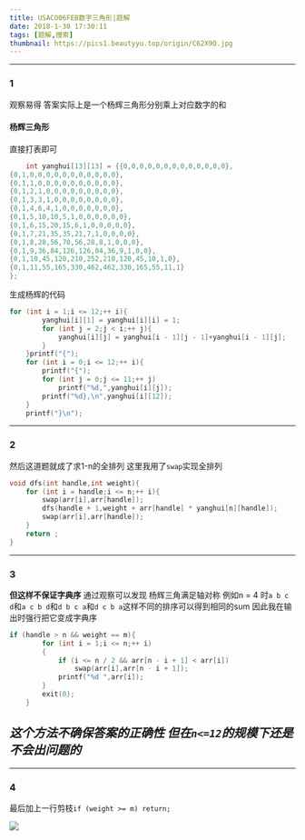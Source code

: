 ```yaml
---
title: USACO06FEB数字三角形|题解
date: 2018-1-30 17:30:11
tags: [题解,搜索]
thumbnail: https://pics1.beautyyu.top/origin/C62X9O.jpg
---
```




***

### 1

观察易得 答案实际上是一个杨辉三角形分别乘上对应数字的和
#### 杨辉三角形 
直接打表即可
```c++
	int yanghui[13][13] = {{0,0,0,0,0,0,0,0,0,0,0,0,0},
{0,1,0,0,0,0,0,0,0,0,0,0,0},
{0,1,1,0,0,0,0,0,0,0,0,0,0},
{0,1,2,1,0,0,0,0,0,0,0,0,0},
{0,1,3,3,1,0,0,0,0,0,0,0,0},
{0,1,4,6,4,1,0,0,0,0,0,0,0},
{0,1,5,10,10,5,1,0,0,0,0,0,0},
{0,1,6,15,20,15,6,1,0,0,0,0,0},
{0,1,7,21,35,35,21,7,1,0,0,0,0},
{0,1,8,28,56,70,56,28,8,1,0,0,0},
{0,1,9,36,84,126,126,84,36,9,1,0,0},
{0,1,10,45,120,210,252,210,120,45,10,1,0},
{0,1,11,55,165,330,462,462,330,165,55,11,1}
};
```

生成杨辉的代码

```c++
for (int i = 1;i <= 12;++ i){
        yanghui[i][1] = yanghui[i][i] = 1;
        for (int j = 2;j < i;++ j){
            yanghui[i][j] = yanghui[i - 1][j - 1]+yanghui[i - 1][j];
        }
    }printf("{");
    for (int i = 0;i <= 12;++ i){
        printf("{");
        for (int j = 0;j <= 11;++ j)
            printf("%d,",yanghui[i][j]);
        printf("%d},\n",yanghui[i][12]);
    }
    printf("}\n");
```
***

### 2

然后这道题就成了求1-n的全排列
这里我用了`swap`实现全排列
```c++
void dfs(int handle,int weight){
	for (int i = handle;i <= n;++ i){
		swap(arr[i],arr[handle]);
		dfs(handle + 1,weight + arr[handle] * yanghui[n][handle]);
		swap(arr[i],arr[handle]);
	}
	return ;
}
```
---
### 3

**但这样不保证字典序**
通过观察可以发现 杨辉三角满足轴对称
例如n = 4 时`a b c d`和`a c b d`和`d b c a`和`d c b a`这样不同的排序可以得到相同的sum
因此我在输出时强行把它变成字典序
```c++
if (handle > n && weight == m){
		for (int i = 1;i <= n;++ i)
		{
			if (i <= n / 2 && arr[n - i + 1] < arr[i])
				swap(arr[i],arr[n - i + 1]);
			printf("%d ",arr[i]);
		}
		exit(0);
	}
```


***这个方法不确保答案的正确性 但在`n<=12`的规模下还是不会出问题的***
---
***

### 4

最后加上一行剪枝`if (weight >= m) return;`

![](https://pics1.beautyyu.top/origin/C62X9O.jpg)